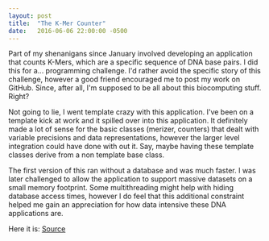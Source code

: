 ```yaml
---
layout: post
title:  "The K-Mer Counter"
date:   2016-06-06 22:00:00 -0500
---
```


Part of my shenanigans since January involved developing an application that counts K-Mers, which are a specific sequence of DNA base pairs. I did this for a... programming challenge. I'd rather avoid the specific story of this challenge, however a good friend encouraged me to post my work on GitHub. Since, after all, I'm supposed to be all about this biocomputing stuff. Right?

Not going to lie, I went template crazy with this application. I've been on a template kick at work and it spilled over into this application. It definitely made a lot of sense for the basic classes (merizer, counters) that dealt with variable precisions and data representations, however the larger level integration could have done with out it. Say, maybe having these template classes derive from a non template base class.

The first version of this ran without a database and was much faster. I was later challenged to allow the application to support massive datasets on a small memory footprint. Some multithreading might help with hiding database access times, however I do feel that this additional constraint helped me gain an appreciation for how data intensive these DNA applications are.

Here it is:
[Source](https://github.com/logik1286/kmerCounter)
